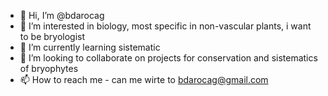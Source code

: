 - 👋 Hi, I’m @bdarocag
- 👀 I’m interested in biology, most specific in non-vascular plants, i want to be bryologist
- 🌱 I’m currently learning sistematic
- 💞️ I’m looking to collaborate on projects for conservation and sistematics of bryophytes
- 📫 How to reach me - can me wirte to bdarocag@gmail.com

<!---
bdarocag/bdarocag is a ✨ special ✨ repository because its `README.md` (this file) appears on your GitHub profile.
You can click the Preview link to take a look at your changes.
--->
